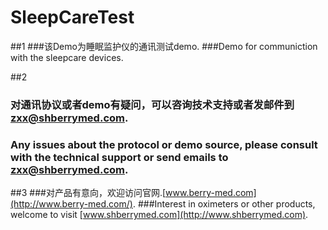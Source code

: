 # SleepCareTest 

##1
###该Demo为睡眠监护仪的通讯测试demo.
###Demo for communiction with the sleepcare devices.

##2
### 对通讯协议或者demo有疑问，可以咨询技术支持或者发邮件到 zxx@shberrymed.com.
### Any issues about the protocol or demo source, please consult with the technical support or send emails to zxx@shberrymed.com.

##3
###对产品有意向，欢迎访问官网.[www.berry-med.com](http://www.berry-med.com/).
###Interest in oximeters or other products, welcome to visit [www.shberrymed.com](http://www.shberrymed.com).
